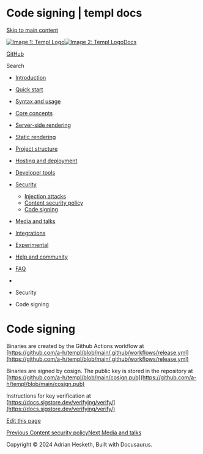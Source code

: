Code signing | templ docs
===============

[Skip to main content](https://templ.guide/security/code-signing#__docusaurus_skipToContent_fallback)

[![Image 1: Templ Logo](https://templ.guide/img/logo.svg)![Image 2: Templ Logo](https://templ.guide/img/logo.svg)](https://templ.guide/)[Docs](https://templ.guide/)

[GitHub](https://github.com/a-h/templ)

Search

*   [Introduction](https://templ.guide/)
*   [Quick start](https://templ.guide/quick-start/installation)
    
*   [Syntax and usage](https://templ.guide/syntax-and-usage/basic-syntax)
    
*   [Core concepts](https://templ.guide/core-concepts/components)
    
*   [Server-side rendering](https://templ.guide/server-side-rendering/creating-an-http-server-with-templ)
    
*   [Static rendering](https://templ.guide/static-rendering/generating-static-html-files-with-templ)
    
*   [Project structure](https://templ.guide/project-structure/project-structure)
    
*   [Hosting and deployment](https://templ.guide/hosting-and-deployment/hosting-on-aws-lambda)
    
*   [Developer tools](https://templ.guide/developer-tools/cli)
    
*   [Security](https://templ.guide/security/injection-attacks)
    
    *   [Injection attacks](https://templ.guide/security/injection-attacks)
    *   [Content security policy](https://templ.guide/security/content-security-policy)
    *   [Code signing](https://templ.guide/security/code-signing)
*   [Media and talks](https://templ.guide/media/)
*   [Integrations](https://templ.guide/integrations/web-frameworks)
    
*   [Experimental](https://templ.guide/experimental/overview)
    
*   [Help and community](https://templ.guide/help-and-community/)
*   [FAQ](https://templ.guide/faq/)

*   [](https://templ.guide/)
*   Security
*   Code signing

Code signing
============

Binaries are created by the Github Actions workflow at [https://github.com/a-h/templ/blob/main/.github/workflows/release.yml](https://github.com/a-h/templ/blob/main/.github/workflows/release.yml)

Binaries are signed by cosign. The public key is stored in the repository at [https://github.com/a-h/templ/blob/main/cosign.pub](https://github.com/a-h/templ/blob/main/cosign.pub)

Instructions for key verification at [https://docs.sigstore.dev/verifying/verify/](https://docs.sigstore.dev/verifying/verify/)

[Edit this page](https://github.com/a-h/templ/tree/main/docs/docs/10-security/03-code-signing.md)

[Previous Content security policy](https://templ.guide/security/content-security-policy)[Next Media and talks](https://templ.guide/media/)

Copyright © 2024 Adrian Hesketh, Built with Docusaurus.